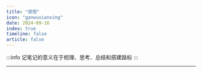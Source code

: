 ```yaml
---
title: "感悟"
icon: "ganwuxianxing"
date: 2024-09-16
index: true
timeline: false
article: false
---
```


:::info
记笔记的意义在于梳理、思考、总结和搭建路标
:::

---
<Catalog />